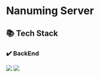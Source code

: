 # Nanuming Server

## 📚 Tech Stack

### ✔️ BackEnd


<img src="https://img.shields.io/badge/java 17-007396?style=for-the-badge&logo=openjdk&logoColor=white">

<img src="https://img.shields.io/badge/spring boot 3.2-6DB33F?style=for-the-badge&logo=springboot&logoColor=white">
